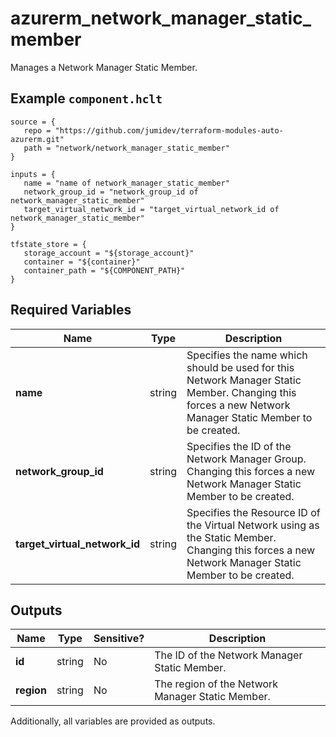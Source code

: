 # azurerm_network_manager_static_member

Manages a Network Manager Static Member.

## Example `component.hclt`

```hcl
source = {
   repo = "https://github.com/jumidev/terraform-modules-auto-azurerm.git" 
   path = "network/network_manager_static_member" 
}

inputs = {
   name = "name of network_manager_static_member" 
   network_group_id = "network_group_id of network_manager_static_member" 
   target_virtual_network_id = "target_virtual_network_id of network_manager_static_member" 
}

tfstate_store = {
   storage_account = "${storage_account}" 
   container = "${container}" 
   container_path = "${COMPONENT_PATH}" 
}

```

## Required Variables

| Name | Type |  Description |
| ---- | --------- |  ----------- |
| **name** | string |  Specifies the name which should be used for this Network Manager Static Member. Changing this forces a new Network Manager Static Member to be created. | 
| **network_group_id** | string |  Specifies the ID of the Network Manager Group. Changing this forces a new Network Manager Static Member to be created. | 
| **target_virtual_network_id** | string |  Specifies the Resource ID of the Virtual Network using as the Static Member. Changing this forces a new Network Manager Static Member to be created. | 



## Outputs

| Name | Type | Sensitive? | Description |
| ---- | ---- | --------- | --------- |
| **id** | string | No  | The ID of the Network Manager Static Member. | 
| **region** | string | No  | The region of the Network Manager Static Member. | 

Additionally, all variables are provided as outputs.
